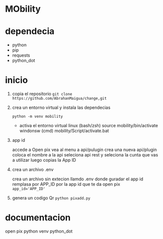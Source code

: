 # MObility

# dependecia
* python
* pip
* requests
* python_dot

# inicio

1. copia el repositorio
   `git clone https://github.com/AbrahanMaigua/change,git`
  
3. crea un entorno virtual y instala las dependecias
   
   `python -m venv mobility`
   * activa el entorno virtual
       linux (bash/zsh)
         source mobility/bin/activate
       windonsw (cmd)
          mobility/Script/activate.bat
 
7. app id
   
   accede a Open pix vea al menu a  api/pulugin crea una nueva api/plugin
   coloca el nombre a la api seleciona api rest y seleciona la cunta que vas a utilizar
   luego copias la App ID

5. crea un archivo .env
   
   crea un archivo sin extecion llamdo .env donde guradar el app id remplasa
   por APP_ID por la app id que te da open pix   
   `app_id='APP_ID'`
   
9. genera un codigo Qr
    `python pixadd.py`

# documentacion
open pix
python venv
python_dot
